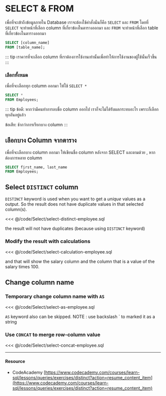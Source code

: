 # SELECT & FROM
เพื่อที่จะเข้าถึงข้อมูลภายใน Database เราจะต้องใช้คำสั่งนั่นก็คือ `SELECT` และ `FROM`
โดยที่ `SELECT` จะทำหน้าที่เลือก column ที่เกี่ยวข้องในตารางออกมา
และ `FROM` จะทำหน้าที่เลือก table ที่เกี่ยวข้องในตารางออกมา

``` sql
SELECT [column_name]
FROM [table_name];
```

::: tip
เราควรที่จะเลือก column ที่เราต้องการใช้งานเท่านั้นเพื่อทำให้การใช้งานของผู้ใช้นั้นเร็วขึ้น
:::

### เลือกทั้งหมด
เพื่อที่จะเลือกทุก column ออกมา ให้ใช้ `SELECT *`

``` sql
SELECT *
FROM Employees;
```

::: tip
ข้อดี: หากว่ามีคนทำการลบชื่อ column ออกไป เราก็จะไม่ได้รับผลกระทบอะไร เพราะก็เลือกทุกอันอยู่แล้ว

ข้อเสีย: ช้ากว่าการเรียกบาง column
:::

## เลือกบาง Column จากตาราง
เพื่อที่จะเลือกบาง column ออกมา ให้เขียนชื่อ column หลังจาก SELECT และตามด้วย , หากต้องการหลาย column

``` sql
SELECT first_name, last_name
FROM Employees;
```

## Select `DISTINCT` column
`DISTINCT` keyword is used when you want to get a *unique* values as a output. So the result does not have duplicate values in that selected column(s).

<<< @/code/Select/select-distinct-employee.sql

the result will not have duplicates (because using `DISTINCT` keyword)

### Modify the result with calculations
<<< @/code/Select/select-calculation-employee.sql

and that will show the salary column and the column that is a value of the salary times 100.

## Change column name
### Temporary change column name with `AS`
<<< @/code/Select/select-as-employee.sql

`AS` keyword also can be skipped.
NOTE : use backslash \` to marked it as a string

### Use `CONCAT` to merge row-column value
<<< @/code/Select/select-concat-employee.sql

-----
#### Resource
- CodeAcademy [https://www.codecademy.com/courses/learn-sql/lessons/queries/exercises/distinct?action=resume_content_item](https://www.codecademy.com/courses/learn-sql/lessons/queries/exercises/distinct?action=resume_content_item)
